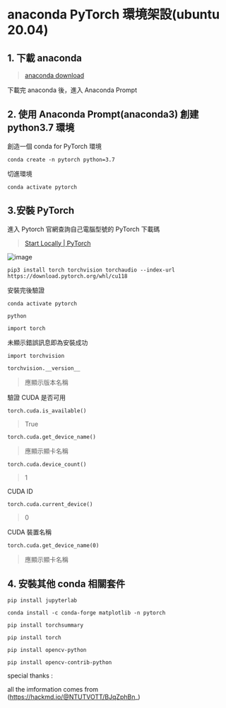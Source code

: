 # anaconda PyTorch 環境架設(ubuntu 20.04)

## 1. 下載 anaconda

> [anaconda download](https://www.anaconda.com/download#windows)

下載完 anaconda 後，進入 Anaconda Prompt

## 2. 使用 Anaconda Prompt(anaconda3) 創建 python3.7 環境

創造一個 conda for PyTorch 環境

    conda create -n pytorch python=3.7

切進環境

    conda activate pytorch

## 3.安裝 PyTorch

進入 Pytorch 官網查詢自己電腦型號的 PyTorch 下載碼

> [Start Locally | PyTorch](https://pytorch.org/get-started/locally/)

![image](https://github.com/imlone1y/PyTorch_DeepLearning/assets/136362929/56cf5b25-19ae-4bb5-b9e2-ea51c2296fa7)

    pip3 install torch torchvision torchaudio --index-url https://download.pytorch.org/whl/cu118

安裝完後驗證

    conda activate pytorch
    
    python
    
    import torch
    
未顯示錯誤訊息即為安裝成功

    import torchvision
    
    torchvision.__version__

> 應顯示版本名稱

驗證 CUDA 是否可用

    torch.cuda.is_available()

> True

    torch.cuda.get_device_name()

> 應顯示顯卡名稱

    torch.cuda.device_count()
    
> 1

CUDA ID

    torch.cuda.current_device()

> 0

CUDA 裝置名稱

    torch.cuda.get_device_name(0)

> 應顯示顯卡名稱

## 4. 安裝其他 conda 相關套件

    pip install jupyterlab
    
    conda install -c conda-forge matplotlib -n pytorch
    
    pip install torchsummary
    
    pip install torch
    
    pip install opencv-python
    
    pip install opencv-contrib-python

special thanks :

all the imformation comes from (https://hackmd.io/@NTUTVOTT/BJqZphBn_)
